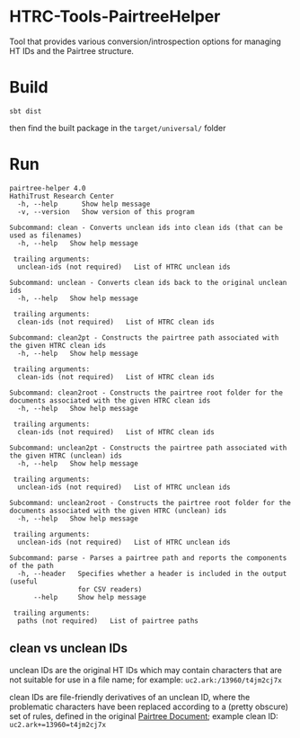 # HTRC-Tools-PairtreeHelper
Tool that provides various conversion/introspection options for managing HT IDs and the Pairtree structure.

# Build
`sbt dist`

then find the built package in the `target/universal/` folder

# Run
```
pairtree-helper 4.0
HathiTrust Research Center
  -h, --help      Show help message
  -v, --version   Show version of this program

Subcommand: clean - Converts unclean ids into clean ids (that can be used as filenames)
  -h, --help   Show help message

 trailing arguments:
  unclean-ids (not required)   List of HTRC unclean ids

Subcommand: unclean - Converts clean ids back to the original unclean ids
  -h, --help   Show help message

 trailing arguments:
  clean-ids (not required)   List of HTRC clean ids

Subcommand: clean2pt - Constructs the pairtree path associated with the given HTRC clean ids
  -h, --help   Show help message

 trailing arguments:
  clean-ids (not required)   List of HTRC clean ids

Subcommand: clean2root - Constructs the pairtree root folder for the documents associated with the given HTRC clean ids
  -h, --help   Show help message

 trailing arguments:
  clean-ids (not required)   List of HTRC clean ids

Subcommand: unclean2pt - Constructs the pairtree path associated with the given HTRC (unclean) ids
  -h, --help   Show help message

 trailing arguments:
  unclean-ids (not required)   List of HTRC unclean ids

Subcommand: unclean2root - Constructs the pairtree root folder for the documents associated with the given HTRC (unclean) ids
  -h, --help   Show help message

 trailing arguments:
  unclean-ids (not required)   List of HTRC unclean ids

Subcommand: parse - Parses a pairtree path and reports the components of the path
  -h, --header   Specifies whether a header is included in the output (useful
                 for CSV readers)
      --help     Show help message

 trailing arguments:
  paths (not required)   List of pairtree paths
```

## clean vs unclean IDs
unclean IDs are the original HT IDs which may contain characters that are not suitable for use in a file name; for example: `uc2.ark:/13960/t4jm2cj7x`

clean IDs are file-friendly derivatives of an unclean ID, where the problematic characters have been replaced according to a (pretty obscure) set of rules, defined in the original [Pairtree Document](https://confluence.ucop.edu/display/Curation/PairTree);  example clean ID: `uc2.ark+=13960=t4jm2cj7x`
